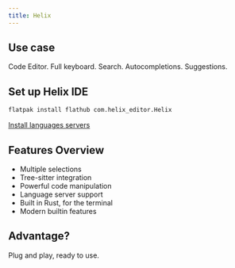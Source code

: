 ```yaml
---
title: Helix
---
```

## Use case
Code Editor. Full keyboard. Search. Autocompletions. Suggestions.

## Set up Helix IDE

````bash
flatpak install flathub com.helix_editor.Helix
````

[Install languages servers](https://github.com/helix-editor/helix/wiki/Language-Server-Configurations#rust)

## Features Overview
* Multiple selections
* Tree-sitter integration
* Powerful code manipulation
* Language server support
* Built in Rust, for the terminal
* Modern builtin features

## Advantage?
Plug and play, ready to use.